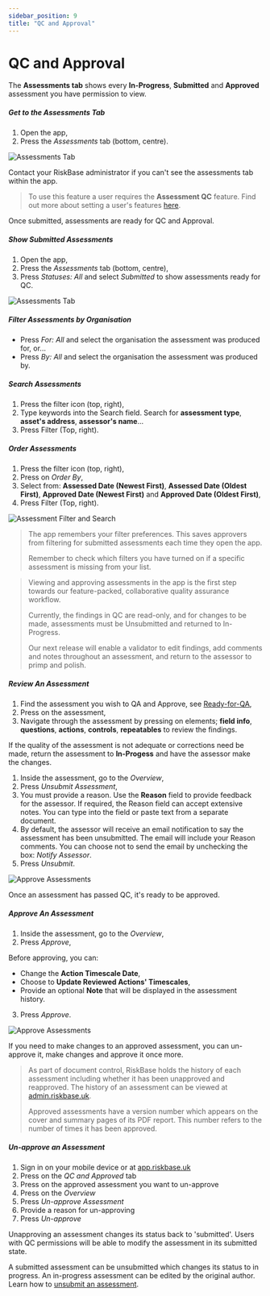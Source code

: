 ```yaml
---
sidebar_position: 9
title: "QC and Approval"
---
```

# QC and Approval

The **Assessments tab** shows every **In-Progress**, **Submitted** and **Approved** assessment you have permission to view.

##### Get to the Assessments Tab

1. Open the app,
1. Press the *Assessments* tab (bottom, centre).

![Assessments Tab](/img/support/app/qc/assessmentTab.webp "Assessments Tab")

Contact your RiskBase administrator if you can't see the assessments tab within the app.

> To use this feature a user requires the **Assessment QC** feature. Find out more about setting a user's features [here](https://dev.riskbase.uk/support/admin/features-and-access#features).

Once submitted, assessments are ready for QC and Approval.

##### Show Submitted Assessments

1. Open the app,
1. Press the *Assessments* tab (bottom, centre),
1. Press *Statuses: All* and select *Submitted* to show assessments ready for QC.

![Assessments Tab](/img/support/app/qc/assessmentTabStatuses.webp "Assessments Tab")

##### Filter Assessments by Organisation

* Press *For: All* and select the organisation the assessment was produced for, or...
* Press *By: All* and select the organisation the assessment was produced by.

##### Search Assessments

1. Press the filter icon (top, right),
1. Type keywords into the Search field. Search for **assessment type**, **asset's address**, **assessor's name**...
1. Press Filter (Top, right).

##### Order Assessments

1. Press the filter icon (top, right),
1. Press on *Order By*,
1. Select from: **Assessed Date (Newest First)**, **Assessed Date (Oldest First)**, **Approved Date (Newest First)** and **Approved Date (Oldest First)**,
1. Press Filter (Top, right).

![Assessment Filter and Search](/img/support/app/qc/filter.webp "Assessment Filter and Search")

> The app remembers your filter preferences. This saves approvers from filtering for submitted assessments each time they open the app.
>
> Remember to check which filters you have turned on if a specific assessment is missing from your list.

> Viewing and approving assessments in the app is the first step towards our feature-packed, collaborative quality assurance workflow.
>
> Currently, the findings in QC are read-only, and for changes to be made, assessments must be Unsubmitted and returned to In-Progress.
>
> Our next release will enable a validator to edit findings, add comments and notes throughout an assessment, and return to the assessor to primp and polish.

##### Review An Assessment

1. Find the assessment you wish to QA and Approve, see [Ready-for-QA](#ready-for-qa),
1. Press on the assessment,
1. Navigate through the assessment by pressing on elements; **field info**, **questions**, **actions**, **controls**, **repeatables** to review the findings.

If the quality of the assessment is not adequate or corrections need be made, return the assessment to **In-Progess** and have the assessor make the changes.

1. Inside the assessment, go to the *Overview*,
1. Press *Unsubmit Assessment*,
1. You must provide a reason. Use the **Reason** field to provide feedback for the assessor. If required, the Reason field can accept extensive notes. You can type into the field or paste text from a separate document.
1. By default, the assessor will receive an email notification to say the assessment has been unsubmitted. The email will include your Reason comments. You can choose not to send the email by unchecking the box: *Notify Assessor*.
1. Press *Unsubmit*.

![Approve Assessments](/img/support/app/qc/unsubmit.webp "Approve Assessments")

Once an assessment has passed QC, it's ready to be approved.

##### Approve An Assessment

1. Inside the assessment, go to the *Overview*,
1. Press *Approve*,

Before approving, you can:

* Change the **Action Timescale Date**,
* Choose to **Update Reviewed Actions' Timescales**,
* Provide an optional **Note** that will be displayed in the assessment history.

3. Press *Approve*.

![Approve Assessments](/img/support/app/qc/approve.webp "Approve Assessments")


If you need to make changes to an approved assessment, you can un-approve it, make changes and approve it once more.

> As part of document control, RiskBase holds the history of each assessment including whether it has been unapproved and reapproved. The history of an assessment can be viewed at [admin.riskbase.uk](https://admin.riskbase.uk).
>
> Approved assessments have a version number which appears on the cover and summary pages of its PDF report. This number refers to the number of times it has been approved.

##### Un-approve an Assessment

1. Sign in on your mobile device or at [app.riskbase.uk](https://app.riskbase.uk)
1. Press on the *QC and Approved* tab
1. Press on the approved assessment you want to un-approve
1. Press on the *Overview*
1. Press *Un-approve Assessment*
1. Provide a reason for un-approving
1. Press *Un-approve*

Unapproving an assessment changes its status back to 'submitted'. Users with QC permissions will be able to modify the assessment in its submitted state.

A submitted assessment can be unsubmitted which changes its status to in progress. An in-progress assessment can be edited by the original author. Learn how to [unsubmit an assessment](#unsubmit-assessment).
